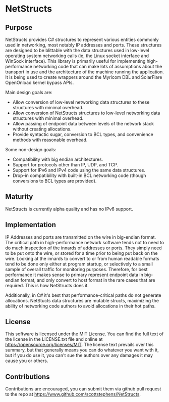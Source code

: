 ﻿# NetStructs

## Purpose

NetStructs provides C# structures to represent various entities commonly used in networking, most notably IP addresses and ports. These structures are designed to be blittable with the data structures used in low-level operating system networking calls (ie, the Linux socket interface and WinSock interface). This library is primarily useful for implementing high-performance networking code that can make lots of assumptions about the transport in use and the architecture of the machine running the application. It is being used to create wrappers around the Myricom DBL and SolarFlare OpenOnload kernel bypass APIs.

Main design goals are:

* Allow conversion of low-level networking data structures to these structures with minimal overhead.
* Allow conversion of NetStructs structures to low-level networking data structures with minimal overhead.
* Allow passing of endpoint data between levels of the network stack without creating allocations.
* Provide syntactic sugar, conversion to BCL types, and convenience methods with reasonable overhead.

Some non-design goals:

* Compatibility with big endian architectures.
* Support for protocols other than IP, UDP, and TCP.
* Support for IPv6 and IPv4 code using the same data structures.
* Drop-in compatibility with built-in BCL networking code (though conversions to BCL types are provided).

## Maturity

NetStructs is currently alpha quality and has no IPv6 support.

## Implementation

IP Addresses and ports are transmitted on the wire in big-endian format. The critical path in high-performance network software tends not to need to do much inspection of the innards of addresses or ports. They simply need to be put onto the wire, or stored for a time prior to being put back on the wire. Looking at the innards to convert to or from human readable formats tend to be done only either at program startup, or selectively to a small sample of overall traffic for monitoring purposes. Therefore, for best performance it makes sense to primary represent endpoint data in big-endian format, and only convert to host format in the rare cases that are required. This is how NetStructs does it. 

Additionally, in C# it's best that performance-critical paths do not generate allocations. NetStucts data structures are mutable structs, maximizing the ability of networking code authors to avoid allocations in their hot paths.

## License

This software is licensed under the MIT License. You can find the full text of the license in the LICENSE.txt file and online at https://opensource.org/licenses/MIT. The license text prevails over this summary, but that generally means you can do whatever you want with it, but if you do use it, you can't sue the authors over any damages it may cause you or others.


## Contributions

Contributions are encouraged, you can submit them via github pull request to the repo at https://www.github.com/scottstephens/NetStructs.



